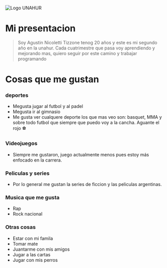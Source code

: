 ![Logo UNAHUR](./assets/UNAHUR.png)

# Mi presentacion 
> Soy Agustin Nicoletti Tizzone tenog 20 años y este es mi segundo año en la unahur.
> Cada cuatrimestre que pasa voy aprendiendo y mejorando mas, quiero seguir por este camino y trabajar programando 


# Cosas que me gustan 

### deportes  
* Megusta jugar al futbol y al padel
* Megusta ir al gimnasio
* Me gusta ver cualquere deporte los que mas veo son: basquet, MMA y sobre todo futbol que siempre que puedo voy a la cancha. Aguante el rojo :soccer:

### Videojuegos
* Siempre me gustaron, juego actualmente menos pues estoy más enfocado en la carrera.

### Peliculas y series
* Por lo general me gustan la series de ficcion y las peliculas argentinas.

### Musica que me gusta
* Rap
* Rock nacional

### Otras cosas 
* Estar con mi famila
* Tomar mate 
* Juantarme con mis amigos
* Jugar a las cartas
* Jugar con mis perros





























